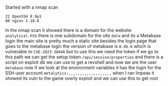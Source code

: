 Started with a nmap scan
```
22 OpenSSH 8.9p1
80 nginx 1.18.0
```
In the nmap scan it showed there is a domain for the website `analytical.htb` there is one subdomain for the site `data` and its a Metabase login the main site is pretty much a static site besides the login page that goes to the metabase login the version of metabase is `0.46.6` which is vulnerable to `CVE-2023-38646` but to use this we need the token if we go to this path we can get the setup token `/api/session/properties` and there is a script on exploit db we can use to get a revshell and now we are the user `metabase` now if we look at the environment variables it has the login for the SSH user account `metalytics:,,,,,,,,,,,,,,,,,,,` when I ran linpeas it showed its vuln to the game overly exploit and we can use this to get root 